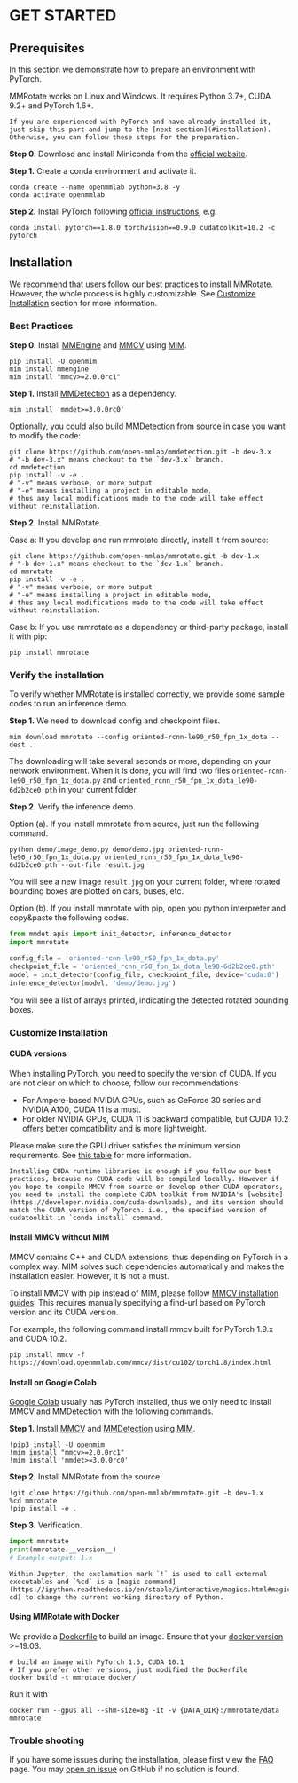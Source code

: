 # GET STARTED

## Prerequisites

In this section we demonstrate how to prepare an environment with PyTorch.

MMRotate works on Linux and Windows. It requires Python 3.7+, CUDA 9.2+ and PyTorch 1.6+.

```{note}
If you are experienced with PyTorch and have already installed it, just skip this part and jump to the [next section](#installation). Otherwise, you can follow these steps for the preparation.
```

**Step 0.** Download and install Miniconda from the [official website](https://docs.conda.io/en/latest/miniconda.html).

**Step 1.** Create a conda environment and activate it.

```shell
conda create --name openmmlab python=3.8 -y
conda activate openmmlab
```

**Step 2.** Install PyTorch following [official instructions](https://pytorch.org/get-started/locally/), e.g.

```shell
conda install pytorch==1.8.0 torchvision==0.9.0 cudatoolkit=10.2 -c pytorch
```

## Installation

We recommend that users follow our best practices to install MMRotate. However, the whole process is highly customizable. See [Customize Installation](#customize-installation) section for more information.

### Best Practices

**Step 0.** Install [MMEngine](https://github.com/open-mmlab/mmengine) and [MMCV](https://github.com/open-mmlab/mmcv) using [MIM](https://github.com/open-mmlab/mim).

```shell
pip install -U openmim
mim install mmengine
mim install "mmcv>=2.0.0rc1"
```

**Step 1.** Install [MMDetection](https://github.com/open-mmlab/mmdetection) as a dependency.

```shell
mim install 'mmdet>=3.0.0rc0'
```

Optionally, you could also build MMDetection from source in case you want to modify the code:

```shell
git clone https://github.com/open-mmlab/mmdetection.git -b dev-3.x
# "-b dev-3.x" means checkout to the `dev-3.x` branch.
cd mmdetection
pip install -v -e .
# "-v" means verbose, or more output
# "-e" means installing a project in editable mode,
# thus any local modifications made to the code will take effect without reinstallation.
```

**Step 2.** Install MMRotate.

Case a: If you develop and run mmrotate directly, install it from source:

```shell
git clone https://github.com/open-mmlab/mmrotate.git -b dev-1.x
# "-b dev-1.x" means checkout to the `dev-1.x` branch.
cd mmrotate
pip install -v -e .
# "-v" means verbose, or more output
# "-e" means installing a project in editable mode,
# thus any local modifications made to the code will take effect without reinstallation.
```

Case b: If you use mmrotate as a dependency or third-party package, install it with pip:

```shell
pip install mmrotate
```

### Verify the installation

To verify whether MMRotate is installed correctly, we provide some sample codes to run an inference demo.

**Step 1.** We need to download config and checkpoint files.

```shell
mim download mmrotate --config oriented-rcnn-le90_r50_fpn_1x_dota --dest .
```

The downloading will take several seconds or more, depending on your network environment. When it is done, you will find two files `oriented-rcnn-le90_r50_fpn_1x_dota.py` and `oriented_rcnn_r50_fpn_1x_dota_le90-6d2b2ce0.pth` in your current folder.

**Step 2.** Verify the inference demo.

Option (a). If you install mmrotate from source, just run the following command.

```shell
python demo/image_demo.py demo/demo.jpg oriented-rcnn-le90_r50_fpn_1x_dota.py oriented_rcnn_r50_fpn_1x_dota_le90-6d2b2ce0.pth --out-file result.jpg
```

You will see a new image `result.jpg` on your current folder, where rotated bounding boxes are plotted on cars, buses, etc.

Option (b). If you install mmrotate with pip, open you python interpreter and copy&paste the following codes.

```python
from mmdet.apis import init_detector, inference_detector
import mmrotate

config_file = 'oriented-rcnn-le90_r50_fpn_1x_dota.py'
checkpoint_file = 'oriented_rcnn_r50_fpn_1x_dota_le90-6d2b2ce0.pth'
model = init_detector(config_file, checkpoint_file, device='cuda:0')
inference_detector(model, 'demo/demo.jpg')
```

You will see a list of arrays printed, indicating the detected rotated bounding boxes.

### Customize Installation

#### CUDA versions

When installing PyTorch, you need to specify the version of CUDA. If you are not clear on which to choose, follow our recommendations:

- For Ampere-based NVIDIA GPUs, such as GeForce 30 series and NVIDIA A100, CUDA 11 is a must.
- For older NVIDIA GPUs, CUDA 11 is backward compatible, but CUDA 10.2 offers better compatibility and is more lightweight.

Please make sure the GPU driver satisfies the minimum version requirements. See [this table](https://docs.nvidia.com/cuda/cuda-toolkit-release-notes/index.html#cuda-major-component-versions__table-cuda-toolkit-driver-versions) for more information.

```{note}
Installing CUDA runtime libraries is enough if you follow our best practices, because no CUDA code will be compiled locally. However if you hope to compile MMCV from source or develop other CUDA operators, you need to install the complete CUDA toolkit from NVIDIA's [website](https://developer.nvidia.com/cuda-downloads), and its version should match the CUDA version of PyTorch. i.e., the specified version of cudatoolkit in `conda install` command.
```

#### Install MMCV without MIM

MMCV contains C++ and CUDA extensions, thus depending on PyTorch in a complex way. MIM solves such dependencies automatically and makes the installation easier. However, it is not a must.

To install MMCV with pip instead of MIM, please follow [MMCV installation guides](https://mmcv.readthedocs.io/en/latest/get_started/installation.html). This requires manually specifying a find-url based on PyTorch version and its CUDA version.

For example, the following command install mmcv built for PyTorch 1.9.x and CUDA 10.2.

```shell
pip install mmcv -f https://download.openmmlab.com/mmcv/dist/cu102/torch1.8/index.html
```

#### Install on Google Colab

[Google Colab](https://research.google.com/) usually has PyTorch installed,
thus we only need to install MMCV and MMDetection with the following commands.

**Step 1.** Install [MMCV](https://github.com/open-mmlab/mmcv) and [MMDetection](https://github.com/open-mmlab/mmdetection) using [MIM](https://github.com/open-mmlab/mim).

```shell
!pip3 install -U openmim
!mim install "mmcv>=2.0.0rc1"
!mim install 'mmdet>=3.0.0rc0'
```

**Step 2.** Install MMRotate from the source.

```shell
!git clone https://github.com/open-mmlab/mmrotate.git -b dev-1.x
%cd mmrotate
!pip install -e .
```

**Step 3.** Verification.

```python
import mmrotate
print(mmrotate.__version__)
# Example output: 1.x
```

```{note}
Within Jupyter, the exclamation mark `!` is used to call external executables and `%cd` is a [magic command](https://ipython.readthedocs.io/en/stable/interactive/magics.html#magic-cd) to change the current working directory of Python.
```

#### Using MMRotate with Docker

We provide a [Dockerfile](https://github.com/open-mmlab/mmrotate/tree/main/docker/Dockerfile) to build an image. Ensure that your [docker version](https://docs.docker.com/engine/install/) >=19.03.

```shell
# build an image with PyTorch 1.6, CUDA 10.1
# If you prefer other versions, just modified the Dockerfile
docker build -t mmrotate docker/
```

Run it with

```shell
docker run --gpus all --shm-size=8g -it -v {DATA_DIR}:/mmrotate/data mmrotate
```

### Trouble shooting

If you have some issues during the installation, please first view the [FAQ](faq.md) page.
You may [open an issue](https://github.com/open-mmlab/mmrotate/issues/new/choose) on GitHub if no solution is found.
